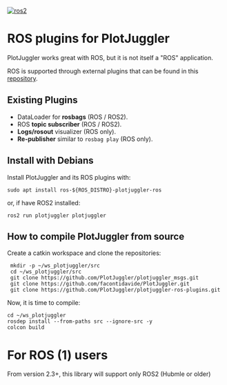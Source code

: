 [![ros2](https://github.com/PlotJuggler/plotjuggler-ros-plugins/actions/workflows/ros2.yaml/badge.svg)](https://github.com/PlotJuggler/plotjuggler-ros-plugins/actions/workflows/ros2.yaml)

# ROS plugins for PlotJuggler

PlotJuggler works great with ROS, but it is not itself a "ROS" application.

ROS is supported through external plugins that can be found in this [repository](https://github.com/PlotJuggler/plotjuggler-ros-plugins/).

## Existing Plugins

- DataLoader for **rosbags** (ROS / ROS2).
- ROS **topic subscriber** (ROS / ROS2).
- **Logs/rosout** visualizer (ROS only).
- **Re-publisher** similar to `rosbag play` (ROS only).


## Install with Debians

Install PlotJuggler and its ROS plugins with:

    sudo apt install ros-${ROS_DISTRO}-plotjuggler-ros

or, if have ROS2 installed:

    ros2 run plotjuggler plotjuggler

## How to compile PlotJuggler from source

Create a catkin workspace and clone the repositories:

     mkdir -p ~/ws_plotjuggler/src
     cd ~/ws_plotjuggler/src
     git clone https://github.com/PlotJuggler/plotjuggler_msgs.git
     git clone https://github.com/facontidavide/PlotJuggler.git
     git clone https://github.com/PlotJuggler/plotjuggler-ros-plugins.git
     
Now, it is time to compile:

    cd ~/ws_plotjuggler
    rosdep install --from-paths src --ignore-src -y
    colcon build

# For ROS (1) users

From version 2.3+, this library will support only ROS2 (Hubmle or older)

    
     
